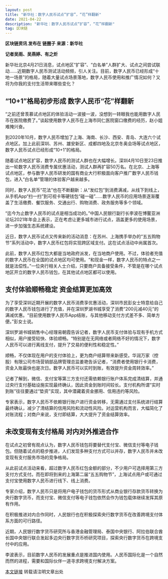 ```yaml
---
layout: post
title: "新华社：数字人民币试点“扩容”，“花”样翻新"
date: 2021-04-22
description: "新华社：数字人民币试点“扩容”，“花”样翻新"
tag: 区块链
---   
```


__区块链资讯 发布在 链圈子__
__来源：新华社__

__记者吴雨、吴燕婷、有之炘__

新华社北京4月21日消息，试点地区“扩容”、“白名单”人群扩大、试点之间尝试联动……近期数字人民币测试活动频频，引人关注。目前，数字人民币已经形成“十地一场景”的格局，随着大量试点场景落地，数字人民币使用和推广情况如何？又将为你我的支付生活带来哪些变化？



## “10+1”格局初步形成 数字人民币“花”样翻新


“之前还曾羡慕试点地区的体验活动一波接一波，没想到一转眼我也能用数字人民币在医院缴费了。”谈起使用数字人民币在上海市同仁医院窗口缴费的经历，赵小姐难掩兴奋。

到2020年10月，数字人民币增加了上海、海南、长沙、西安、青岛、大连六个试点地区。加上此前深圳、苏州、雄安新区、成都四地及北京冬奥会场等试点地区，数字人民币试点已经形成“10+1”的格局。

随着试点地区扩容，数字人民币的测试人群也在大幅增长。深圳4月10日至23日推出一轮数字人民币消费专属优惠活动，测试人群再扩容50万名。在北京、上海等试点地区，参与数字人民币研发的国有商业大行积极面向客户推广数字人民币钱包，进入“白名单”管理的体验客户越来越多。

同时，数字人民币“花法”也在不断翻新：从“发红包”到消费满减，从线下到线上，从手机App“扫一扫”到可视卡等硬钱包“碰一碰”……数字人民币的应用场景逐渐覆盖了生活缴费、餐饮服务、交通出行、购物消费、政务服务等多个领域。

“迄今为止数字人民币的试点是相当成功的。”中国人民银行副行长李波在博鳌亚洲论坛2021年年会上表示，正在考虑让更多城市进行试点，涵盖更多的使用场景，进一步加强生态系统建设。

近日，数字人民币试点又传来新的活动消息：在苏州、上海携手举办的“五五购物节”系列活动中，数字人民币红包将实现跨区域支付。这在试点活动中尚属首次。

此前，数字人民币红包大都是当地政府派发，在当地商户使用。不过，体验者充值的数字人民币在全国的试点地区均可使用。“和现金一样，数字人民币的特点之一就是法偿性。”一位央行相关人士介绍，只要商户具备接受条件，不管是在哪个试点地区开立的数字人民币钱包，在其他试点地区都可以使用。



## 支付体验顺畅稳定 资金结算更加高效


为了享受深圳近期开展的数字人民币消费享优惠活动，深圳市民彭女士特意给自己的数字人民币钱包进行了充值，并在深圳罗湖书城享受了消费“200元减40元”的满减优惠。“目前使用数字人民币App结账，与其他移动支付方式差不多、简单方便。”彭女士说。

深圳罗湖书城销售中心经理易朝霞告诉记者，数字人民币支付体验与现有手机方式相似，用户接受较快、体验顺畅。“特别是在无网络或者网络不好的情况下，数字人民币可以进行离线支付，提升了交易的便利性和稳定性。”

顺畅，不仅体现在用户的支付体验上，更为商户结算带来新感受。华润万家（控股）有限公司市场营销部品牌管理总监姜艳告诉记者，“消费者使用银行卡消费，资金入账最快也是次日。数字人民币可以实时到账，有效提升资金周转效率。”

记者了解到，微信、支付宝等第三方支付还需依赖银行账户体系完成清结算，并通过央行支付基础设施实现最终确认，因此资金到账时间较长。支付机构所谓“实时到账”往往要通过“垫资”实现，其中潜藏着资金挪用、信用违约等风险。

专家表示，数字人民币不依赖银行账户进行资金转移，无需通过支付系统进行结算最终确认，减少了清结算的信用风险和流动性风险。对运营机构而言，大幅简化了对账流程；对商户来说，支付即结算，大大提升了资金结算效率。



## 未改变现有支付格局 对内对外推进合作


在试点之初曾有观点认为，数字人民币钱包将要替代支付宝、微信支付等电子钱包。但随着试点的稳步推进，人们发现多种支付方式可以并存，数字人民币并未改变现有支付服务市场的竞争格局。

从此前试点活动来看，超过数字人民币红包金额的部分，不少用户可选择用第三方支付方式支付。而在即将到来的上海第二届“五五购物节”，上海试点用户或可通过支付宝使用数字人民币进行线下、线上消费。

专家介绍，数字人民币只是将用户电子钱包的货币形式从商业银行存款货币转换为央行数字货币，而支付宝、微信支付等电子钱包依然会作为钱包载体继续发挥其原有作用。

在积极推进对内合作同时，人民银行也在积极探索央行数字货币在改善跨境支付体系方面的可行路径。

近期，人民银行数字货币研究所与香港金融管理局、泰国中央银行、阿拉伯联合酋长国中央银行联合发起多边央行数字货币桥研究项目，探索央行数字货币在跨境支付中的应用。

李波表示，目前数字人民币的发展重点是推进国内使用。人民币国际化是一个自然而然的进程，需要和国际伙伴一道寻求跨境支付解决方案。

[本文链接](https://www.8btc.com/article/6625792)
转载请注明文章出处